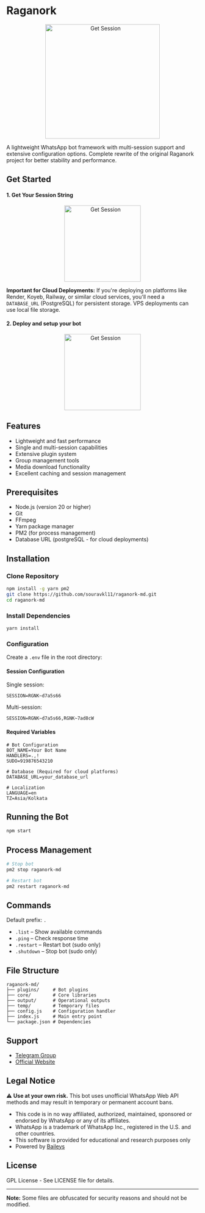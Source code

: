 # Raganork

<p align="center">
  <a href="https://raganork.site">
    <img src="https://i.ibb.co/QL4BQQ6/Untitled-1.png" alt="Get Session" width="300"/>
  </a>
</p>

A lightweight WhatsApp bot framework with multi-session support and extensive configuration options. Complete rewrite of the original Raganork project for better stability and performance.

## Get Started

#### 1. Get Your Session String 

<p align="center">
  <a href="https://raganork.site">
    <img src="https://i.ibb.co/fVWcycPc/get-session.png" alt="Get Session" width="200"/>
  </a>
</p>

**Important for Cloud Deployments:** If you're deploying on platforms like Render, Koyeb, Railway, or similar cloud services, you'll need a `DATABASE_URL` (PostgreSQL) for persistent storage. VPS deployments can use local file storage.

#### 2. Deploy and setup your bot 

<p align="center">
  <a href="https://raganork.site">
    <img src="https://i.ibb.co/fVsfPsjk/deploy-bot.png" alt="Get Session" width="200"/>
  </a>
</p>

## Features

* Lightweight and fast performance
* Single and multi-session capabilities
* Extensive plugin system
* Group management tools
* Media download functionality
* Excellent caching and session management

## Prerequisites

* Node.js (version 20 or higher)
* Git
* FFmpeg
* Yarn package manager
* PM2 (for process management)
* Database URL (postgreSQL - for cloud deployments)

## Installation

### Clone Repository

```bash
npm install -g yarn pm2
git clone https://github.com/souravkl11/raganork-md.git
cd raganork-md
````

### Install Dependencies

```bash
yarn install
```

### Configuration

Create a `.env` file in the root directory:

#### Session Configuration

Single session:

```
SESSION=RGNK~d7a5s66
```

Multi-session:

```
SESSION=RGNK~d7a5s66,RGNK~7ad8cW
```

#### Required Variables

```
# Bot Configuration
BOT_NAME=Your Bot Name
HANDLERS=.,!
SUDO=919876543210

# Database (Required for cloud platforms)
DATABASE_URL=your_database_url

# Localization
LANGUAGE=en
TZ=Asia/Kolkata
```

## Running the Bot

```bash
npm start
```

## Process Management

```bash
# Stop bot
pm2 stop raganork-md

# Restart bot
pm2 restart raganork-md
```

## Commands

Default prefix: `.`

* `.list` – Show available commands
* `.ping` – Check response time
* `.restart` – Restart bot (sudo only)
* `.shutdown` – Stop bot (sudo only)

## File Structure

```
raganork-md/
├── plugins/     # Bot plugins
├── core/        # Core libraries
├── output/      # Operational outputs
├── temp/        # Temporary files
├── config.js    # Configuration handler
├── index.js     # Main entry point
└── package.json # Dependencies
```

## Support

* [Telegram Group](https://t.me/raganork_in)
* [Official Website](https://raganork.live)

## Legal Notice

⚠️ **Use at your own risk.** This bot uses unofficial WhatsApp Web API methods and may result in temporary or permanent account bans.

* This code is in no way affiliated, authorized, maintained, sponsored or endorsed by WhatsApp or any of its affiliates.
* WhatsApp is a trademark of WhatsApp Inc., registered in the U.S. and other countries.
* This software is provided for educational and research purposes only
* Powered by [Baileys](https://github.com/WhiskeySockets/Baileys)

## License

GPL License - See LICENSE file for details.

---

**Note:** Some files are obfuscated for security reasons and should not be modified.
